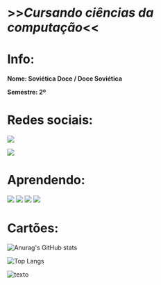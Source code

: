 # >>***__Cursando ciências da computação__***<<

# Info:

**Nome: Soviética Doce / Doce Soviética**

**Semestre: 2º**

# Redes sociais:

<a href="https://www.instagram.com/adocesovietica/?next=%2F"><img src="https://img.shields.io/badge/Instagram-E4405F?style=for-the-badge&logo=instagram&logoColor=white" /></a>

<a href="https://github.com/adocesovietica"><img src="https://img.shields.io/badge/GitHub-100000?style=for-the-badge&logo=github&logoColor=white" /></a>

# Aprendendo:

<img src="https://img.shields.io/badge/C-00599C?style=for-the-badge&logo=c&logoColor=white"/>
<img src="https://img.shields.io/badge/HTML5-E34F26?style=for-the-badge&logo=html5&logoColor=white"/>
<img src="https://img.shields.io/badge/JavaScript-323330?style=for-the-badge&logo=javascript&logoColor=F7DF1E"/>
<img src="https://img.shields.io/badge/CSS3-1572B6?style=for-the-badge&logo=css3&logoColor=white"/>

# Cartões:

![Anurag's GitHub stats](https://github-readme-stats.vercel.app/api?username=adocesovietica&show_icons=true&theme=dracula)

![Top Langs](https://github-readme-stats.vercel.app/api/top-langs/?username=adocesovietica&layout=compact&theme=dracula)

![ texto](https://www.gestaoeducacional.com.br/wp-content/uploads/2018/12/uniao-sovietica.jpg)
